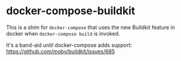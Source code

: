 # docker-compose-buildkit

This is a shim for `docker-compose` that uses the new Buildkit feature in docker when `docker-compose build` is invoked.

It's a band-aid until docker-compose adds support: https://github.com/moby/buildkit/issues/685

